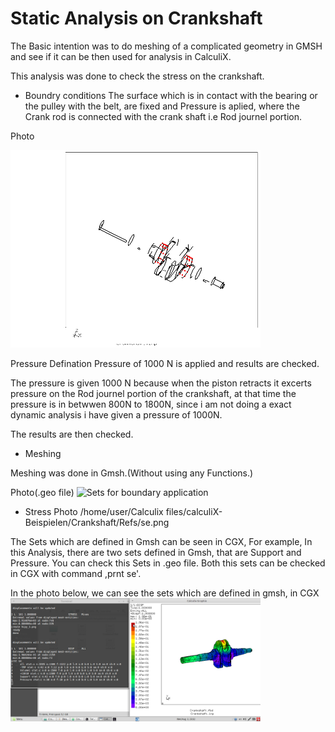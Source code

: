 # Static Analysis on Crankshaft

The Basic intention was to do meshing of a complicated geometry in GMSH and see if it can be then used for analysis in CalculiX.

This analysis was done to check the stress on the crankshaft.

* Boundry conditions
The surface which is in contact with the bearing or the pulley with the belt, are fixed and Pressure is aplied, where the Crank rod is connected with the crank shaft i.e Rod journel portion.

Photo

<img src="Refs/sets.png" width="400" title="Sets for boundary application">

Pressure Defination
Pressure of 1000 N is applied and results are checked.

The pressure is given 1000 N because when the piston retracts it excerts pressure on the Rod journel portion of the crankshaft, at that time the pressure is in betwwen 800N to 1800N, since i am not doing a exact dynamic analysis i have given a pressure of 1000N. 

The results are then checked.

* Meshing

Meshing was done in Gmsh.(Without using any Functions.) 

Photo(.geo file)
<img src="Refs/gmsVT.png" width="400" title="Sets for boundary application">

* Stress Photo
/home/user/Calculix files/calculiX-Beispielen/Crankshaft/Refs/se.png

The Sets which are defined in Gmsh can be seen in CGX,
For example, In this Analysis, there are two sets defined in Gmsh, that are Support and Pressure. You can check this Sets in .geo file.
Both this sets can be checked in CGX with command ,prnt se'.

In the photo below, we can see the sets which are defined in gmsh, in CGX
<img src="Refs/sets-crankshaft.png" width="400" title="Sets for boundary application">

